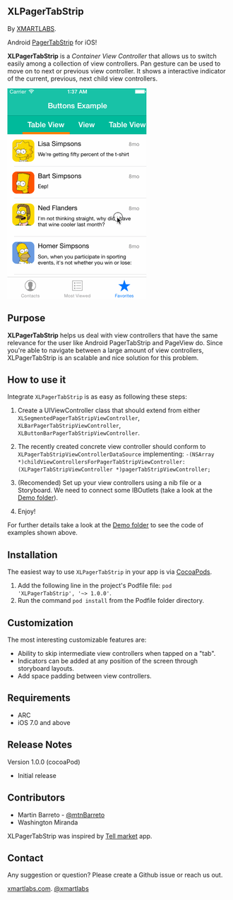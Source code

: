XLPagerTabStrip
---------------

By [XMARTLABS](http://xmartlabs.com).

Android [PagerTabStrip](http://developer.android.com/reference/android/support/v4/view/PagerTabStrip.html) for iOS!

**XLPagerTabStrip** is a *Container View Controller* that allows us to switch easily among a collection of view controllers. Pan gesture can be used to move on to next or previous view controller. It shows a interactive indicator of the current, previous, next child view controllers.  

![Screenshot of native Calendar Event Example](XLPagerTabStrip/Demo/PagerSlidingTabStrip.gif)

Purpose
--------
 **XLPagerTabStrip** helps us deal with view controllers that have the same relevance for the user like Android PagerTabStrip and PageView do.  Since you're able to navigate between a large amount of view controllers, XLPagerTabStrip is an scalable and nice solution for this problem.


How to use it
--------------

Integrate `XLPagerTabStrip` is as easy as following these steps:

1. Create a UIViewController class that should extend from either `XLSegmentedPagerTabStripViewController`, `XLBarPagerTabStripViewController`, `XLButtonBarPagerTabStripViewController`.

2. The recently created concrete view controller should conform to `XLPagerTabStripViewControllerDataSource` implementing: `-(NSArray *)childViewControllersForPagerTabStripViewController:(XLPagerTabStripViewController *)pagerTabStripViewController;`

3. (Recomended) Set up your view controllers using a nib file or a Storyboard. We need to connect some IBOutlets (take a look at the [Demo folder](XLPagerTabStrip/Demo)). 

4.  Enjoy!

For further details take a look at the [Demo folder](XLPagerTabStrip/Demo) to see the code of examples shown above.


Installation
--------------------------

The easiest way to use `XLPagerTabStrip` in your app is via [CocoaPods](http://cocoapods.org/ "CocoaPods").

1. Add the following line in the project's Podfile file:
`pod 'XLPagerTabStrip', '~> 1.0.0'`.
2. Run the command `pod install` from the Podfile folder directory.


Customization
--------------

The most interesting customizable features are:

* Ability to skip intermediate view controllers when tapped on a "tab".
* Indicators can be added at any position of the screen through storyboard layouts. 
* Add space padding between view controllers.



Requirements
-----------------------------

* ARC
* iOS 7.0 and above


Release Notes
--------------

Version 1.0.0 (cocoaPod)

* Initial release


Contributors
------------
* Martin Barreto - [@mtnBarreto](http://twitter.com/mtnBarreto)
* Washington Miranda


XLPagerTabStrip was inspired by [Tell market](http://about.tellmarket.com/) app.

Contact
----------------

Any suggestion or question? Please create a Github issue or reach us out.

[xmartlabs.com](http://xmartlabs.com).
[@xmartlabs](http://twitter.com/xmartlabs "@xmartlabs")
